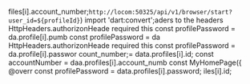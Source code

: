 files[i].account_number;`http://locom:50325/api/v1/browser/start?user_id=${profileId}`)
import 'dart:convert';aders to the 
    headers
      HttpHeaders.authorizonHeade 
    required this
        const profilePassword = da.profile[i].pumb
        const profilePassword = da
      HttpHeaders.authorizonHeade 
    required this
        const profilePassword = da.profile[i].passwor
count_number;= data.profiles[i].id;
        const accountNumber = daa.profiles[i].account_numb
  const MyHomePage({
  @overr
        const profilePassword = data.profiles[i].password;
iles[i].id;
